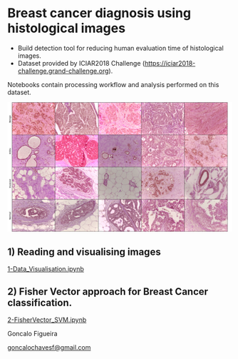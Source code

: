 # Breast cancer diagnosis using histological images

- Build detection tool for reducing human evaluation time of histological images.
- Dataset provided by ICIAR2018 Challenge (https://iciar2018-challenge.grand-challenge.org).

Notebooks contain processing workflow and analysis performed on this dataset.

![alt text](/src/utils/class_examples.png)

## 1) Reading and visualising images

[1-Data_Visualisation.ipynb](/notebooks/1-Data_Visualisation.ipynb)


## 2) Fisher Vector approach for Breast Cancer classification.

[2-FisherVector_SVM.ipynb](/notebooks/2-FisherVector_SVM.ipynb)


Goncalo Figueira

goncalochavesf@gmail.com

